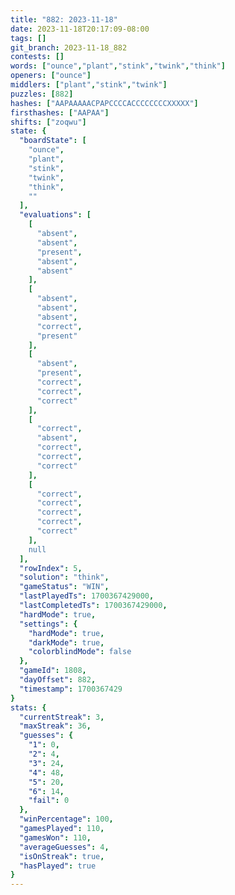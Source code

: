 ```yaml
---
title: "882: 2023-11-18"
date: 2023-11-18T20:17:09-08:00
tags: []
git_branch: 2023-11-18_882
contests: []
words: ["ounce","plant","stink","twink","think"]
openers: ["ounce"]
middlers: ["plant","stink","twink"]
puzzles: [882]
hashes: ["AAPAAAAACPAPCCCCACCCCCCCCXXXXX"]
firsthashes: ["AAPAA"]
shifts: ["zoqwu"]
state: {
  "boardState": [
    "ounce",
    "plant",
    "stink",
    "twink",
    "think",
    ""
  ],
  "evaluations": [
    [
      "absent",
      "absent",
      "present",
      "absent",
      "absent"
    ],
    [
      "absent",
      "absent",
      "absent",
      "correct",
      "present"
    ],
    [
      "absent",
      "present",
      "correct",
      "correct",
      "correct"
    ],
    [
      "correct",
      "absent",
      "correct",
      "correct",
      "correct"
    ],
    [
      "correct",
      "correct",
      "correct",
      "correct",
      "correct"
    ],
    null
  ],
  "rowIndex": 5,
  "solution": "think",
  "gameStatus": "WIN",
  "lastPlayedTs": 1700367429000,
  "lastCompletedTs": 1700367429000,
  "hardMode": true,
  "settings": {
    "hardMode": true,
    "darkMode": true,
    "colorblindMode": false
  },
  "gameId": 1808,
  "dayOffset": 882,
  "timestamp": 1700367429
}
stats: {
  "currentStreak": 3,
  "maxStreak": 36,
  "guesses": {
    "1": 0,
    "2": 4,
    "3": 24,
    "4": 48,
    "5": 20,
    "6": 14,
    "fail": 0
  },
  "winPercentage": 100,
  "gamesPlayed": 110,
  "gamesWon": 110,
  "averageGuesses": 4,
  "isOnStreak": true,
  "hasPlayed": true
}
---
```

<!-- more -->
